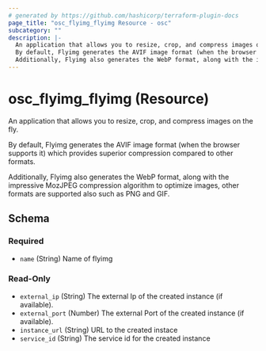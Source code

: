 ```yaml
---
# generated by https://github.com/hashicorp/terraform-plugin-docs
page_title: "osc_flyimg_flyimg Resource - osc"
subcategory: ""
description: |-
  An application that allows you to resize, crop, and compress images on the fly.
  By default, Flyimg generates the AVIF image format (when the browser supports it) which provides superior compression compared to other formats.
  Additionally, Flyimg also generates the WebP format, along with the impressive MozJPEG compression algorithm to optimize images, other formats are supported also such as PNG and GIF.
---
```


# osc_flyimg_flyimg (Resource)

An application that allows you to resize, crop, and compress images on the fly. 

By default, Flyimg generates the AVIF image format (when the browser supports it) which provides superior compression compared to other formats.

Additionally, Flyimg also generates the WebP format, along with the impressive MozJPEG compression algorithm to optimize images, other formats are supported also such as PNG and GIF.



<!-- schema generated by tfplugindocs -->
## Schema

### Required

- `name` (String) Name of flyimg

### Read-Only

- `external_ip` (String) The external Ip of the created instance (if available).
- `external_port` (Number) The external Port of the created instance (if available).
- `instance_url` (String) URL to the created instace
- `service_id` (String) The service id for the created instance
